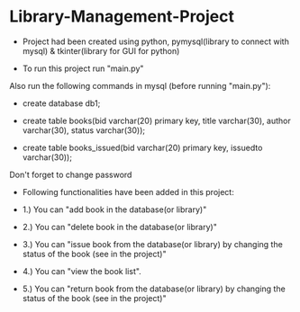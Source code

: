 # Library-Management-Project

- Project had been created using python, pymysql(library to connect with mysql) & tkinter(library for GUI for python)

- To run this project run "main.py"

Also run the following commands in mysql (before running "main.py"):
- create database db1;

- create table books(bid varchar(20) primary key, title varchar(30), author varchar(30), status varchar(30));

- create table books_issued(bid varchar(20) primary key, issuedto varchar(30));



Don't forget to change password

- Following functionalities have been added in this project:

- 1.) You can "add book in the database(or library)"
- 2.) You can "delete book in the database(or library)"
- 3.) You can "issue book from the database(or library) by changing the status of the book (see in the project)"
- 4.) You can "view the book list".
- 5.) You can "return book from the database(or library) by changing the status of the book (see in the project)"
